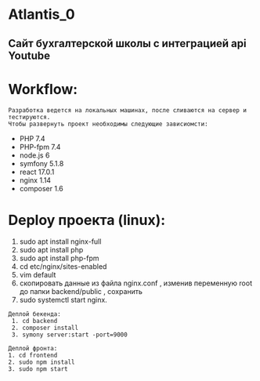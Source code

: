 # Atlantis_0
## Сайт бухгалтерской школы с интеграцией api Youtube 

# Workflow: 
    Разработка ведется на локальных машинах, после сливаются на сервер и тестируются. 
    Чтобы развернуть проект необходимы следующие зависиомсти: 

   * PHP 7.4 
   * PHP-fpm 7.4
   * node.js 6 
   * symfony 5.1.8  
   * react 17.0.1 
   * nginx 1.14 
   * composer 1.6 

# Deploy проекта (linux):
   1. sudo apt install nginx-full 
   2. sudo apt install php 
   3. sudo apt install php-fpm 
   4. cd etc/nginx/sites-enabled 
   5. vim default 
   6. скопировать данные из файла nginx.conf , изменив переменную root до папки backend/public , сохранить  
   7. sudo systemctl start nginx.  

    Деплой бекенда: 
     1. cd backend 
     2. composer install 
     3. symony server:start -port=9000 

    Деплой фронта: 
    1. cd frontend 
    2. sudo npm install 
    3. sudo npm start 
